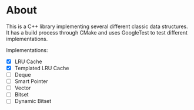 # About
This is a C++ library implementing several different classic data structures. It has a build process through CMake and uses GoogleTest to test different implementations.

Implementations:
- [x] LRU Cache
- [x] Templated LRU Cache
- [ ] Deque
- [ ] Smart Pointer
- [ ] Vector
- [ ] Bitset
- [ ] Dynamic Bitset
